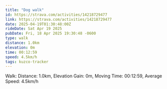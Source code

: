 ```yaml
---
title: "Dog walk"
id: https://strava.com/activities/14218729477
link: https://strava.com/activities/14218729477
date: 2025-04-19T01:30:48:00Z
rideDate: Sat Apr 19 2025
pubDate: Fri, 18 Apr 2025 19:30:48 -0600
type: walk
distance: 1.0km
elevation: 0m
time: 00:12:59
speed: 4.5km/h
tags: kuzco-tracker
---
```

Walk: Distance: 1.0km, Elevation Gain: 0m, Moving Time: 00:12:59, Average Speed: 4.5km/h
